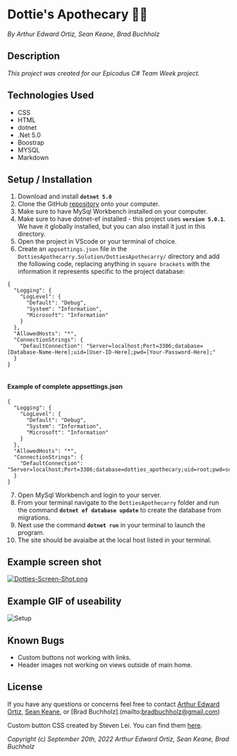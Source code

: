 # Dottie's Apothecary :mage_woman:
_By Arthur Edward Ortiz, Sean Keane, Brad Buchholz_

## Description

_This project was created for our Epicodus C# Team Week project._ 

## Technologies Used 
* CSS
* HTML 
* dotnet
* .Net 5.0
* Boostrap
* MYSQL
* Markdown       

## Setup / Installation 

1. Download and install **`dotnet 5.0`**
2. Clone the GitHub [repository](https://github.com/ArthurEOrtiz/DottiesApothecarry.Solution.git) onto your computer.
3. Make sure to have MySql Workbench installed on your computer.
4. Make sure to have dotnet-ef installed - this project uses **`version 5.0.1`**. We have it globally installed, but you can also install it just in this directory. 
5. Open the project in VScode or your terminal of choice. 
6. Create an `appsettings.json` file in the `DottiesApothecarry.Solution/DottiesApothecarry/` directory and add the following code, replacing anything in `square brackets` with the information it represents specific to the project database:

```
{
  "Logging": {
    "LogLevel": {
      "Default": "Debug",
      "System": "Information",
      "Microsoft": "Information"
    }
  },
  "AllowedHosts": "*",
  "ConnectionStrings": {
    "DefaultConnection": "Server=localhost;Port=3306;database=[Database-Name-Here];uid=[User-ID-Here];pwd=[Your-Password-Here];"
  }
}


```
#### Example of complete appsettings.json
```
{
  "Logging": {
    "LogLevel": {
      "Default": "Debug",
      "System": "Information",
      "Microsoft": "Information"
    }
  },
  "AllowedHosts": "*",
  "ConnectionStrings": {
    "DefaultConnection": "Server=localhost;Port=3306;database=dotties_apothecary;uid=root;pwd=superawesomestrongpassword;"
  }
}
```
7. Open MySql Workbench and login to your server.
8. From your terminal navigate to the `DottiesApothecarry` folder and run the command **`dotnet ef database update`** to create the database from migrations.
9. Next use the command **`dotnet run`** in your terminal to launch the program.
10. The site should be avaialbe at the local host listed in your terminal. 

## Example screen shot
[![Dotties-Screen-Shot.png](https://i.postimg.cc/dV6677FB/Dotties-Screen-Shot.png)](https://postimg.cc/4YKVqxm7)

## Example GIF of useability
![Setup](Dotties-Gif.gif)

## Known Bugs 
* Custom buttons not working with links.
* Header images not working on views outside of main home. 
## License

If you have any questions or concerns feel free to contact [Arthur Edward Ortiz](mailto:Ortiz.Arthur.E@gmail.com), [Sean Keane](mailto:code@sean-keane.com), or [Brad Buchholz].(mailto:bradbuchholz@gmail.com)

Custom button CSS created by Steven Lei. You can find them [here](https://getcssscan.com/css-buttons-examples). 

_Copyright (c) September 20th, 2022 Arthur Edward Ortiz, Sean Keane, Brad Buchholz_